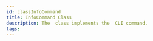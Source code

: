 ```yaml
---
id: classInfoCommand
title: InfoCommand Class
description: The  class implements the  CLI command.
tags:
---
```

